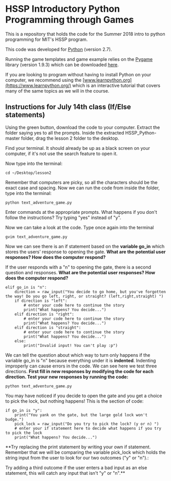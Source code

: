 # HSSP Introductory Python Programming through Games

This is a repository that holds the code for the Summer 2018 intro to python programming for MIT's HSSP program.

This code was developed for [Python](https://www.python.org/downloads/) (version 2.7).

Running the game templates and game example relies on the [Pygame](https://www.pygame.org/wiki/GettingStarted) library (version 1.9.3) which can be downloaded [here](https://www.pygame.org/download.shtml).

If you are looking to program without having to install Python on your computer, we recommend using the [www.learnpython.org](https://www.learnpython.org/) which is an interactive tutorial that covers many of the same topics as we will in the course.


## Instructions for July 14th class (If/Else statements)

Using the green button, download the code to your computer. Extract the folder saying yes to all the prompts. Inside the extracted HSSP_Python-master folder, drag the lesson 2 folder to the desktop.

Find your terminal. It should already be up as a black screen on your computer, if it's not use the search feature to open it.

Now type into the terminal:

```
cd ~/Desktop/lesson2
```

Remember that computers are picky, so all the characters should be the exact case and spacing.
Now we can run the code from inside the folder, type into the terminal:

```
python text_adventure_game.py 
```

Enter commands at the appropriate prompts. What happens if you don't follow the instructions? Try typing "yes" instead of "y".

Now we can take a look at the code. Type once again into the terminal

```
gvim text_adventure_game.py 
```

Now we can see there is an if statement based on the **variable go_in** which stores the users' response to opening the gate. **What are the potential user responses? How does the computer respond?**


If the user responds with a "n" to opening the gate, there is a second question and responses. **What are the potential user responses? How does the computer respond?**

```
elif go_in is "n":
    direction = raw_input("You decide to go home, but you've forgotten the way! Do you go left, right, or straight? (left,right,straight) ")
    if direction is "left":
        # enter your code here to continue the story
        print("What happens? You decide...")
    elif direction is "right":
        # enter your code here to continue the story
        print("What happens? You decide...")
    elif direction is "straight":
        # enter your code here to continue the story
        print("What happens? You decide...")
    else:
        print("Invalid input! You can't play :p")        

```

We can tell the question about which way to turn only happens if the variable go_in is "n" because everything under it is **indented**. Indenting improperly can cause errors in the code. We can see here we test three directions. **First fill in new responses by modifying the code for each direction. Test your new responses by running the code:**

```
python text_adventure_game.py 
```
You may have noticed if you decide to open the gate and you get a choice to pick the lock, but nothing happens! This is the section of code:

```
if go_in is "y":
    print("You yank on the gate, but the large gold lock won't budge.")
    pick_lock = raw_input("Do you try to pick the lock? (y or n) ")
    # enter your if statement here to decide what happens if you try to pick the lock
    print("What happens? You decide...")    
```

**Try replacing the print statement by writing your own if statement. Remember that we will be comparing the variable pick_lock which holds the string input from the user to look for our two outcomes ("y" or "n").:


Try adding a third outcome if the user enters a bad input as an else statement, this will catch any input that isn't "y" or "n".**